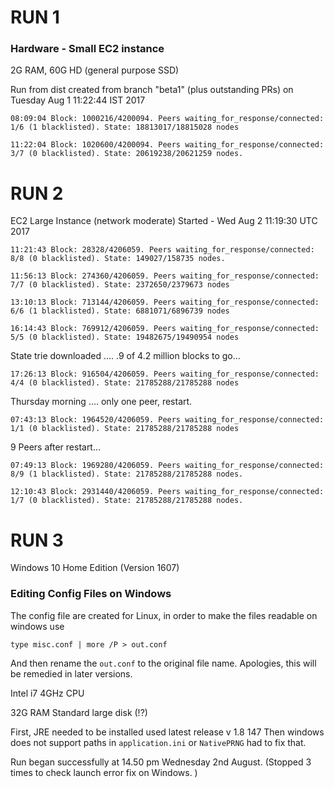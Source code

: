 # RUN 1
### Hardware - Small EC2 instance 

2G RAM, 60G HD (general purpose SSD)

Run from dist created from branch "beta1" (plus outstanding PRs) on Tuesday Aug 1 11:22:44 IST 2017

```
08:09:04 Block: 1000216/4200094. Peers waiting_for_response/connected: 1/6 (1 blacklisted). State: 18813017/18815028 nodes
```
```
11:22:04 Block: 1020600/4200094. Peers waiting_for_response/connected: 3/7 (0 blacklisted). State: 20619238/20621259 nodes.
```
# RUN 2

EC2 Large Instance (network moderate)
Started - Wed Aug  2 11:19:30 UTC 2017

```
11:21:43 Block: 28328/4206059. Peers waiting_for_response/connected: 8/8 (0 blacklisted). State: 149027/158735 nodes.
```
```
11:56:13 Block: 274360/4206059. Peers waiting_for_response/connected: 7/7 (0 blacklisted). State: 2372650/2379673 nodes
```
```
13:10:13 Block: 713144/4206059. Peers waiting_for_response/connected: 6/6 (1 blacklisted). State: 6881071/6896739 nodes
```
```
16:14:43 Block: 769912/4206059. Peers waiting_for_response/connected: 5/5 (0 blacklisted). State: 19482675/19490954 nodes
```
State trie downloaded .... .9 of 4.2 million blocks to go...
```
17:26:13 Block: 916504/4206059. Peers waiting_for_response/connected: 4/4 (0 blacklisted). State: 21785288/21785288 nodes
```
Thursday morning .... only one peer, restart.
```
07:43:13 Block: 1964520/4206059. Peers waiting_for_response/connected: 1/1 (0 blacklisted). State: 21785288/21785288 nodes
```
9 Peers after restart...
```
07:49:13 Block: 1969280/4206059. Peers waiting_for_response/connected: 8/9 (1 blacklisted). State: 21785288/21785288 nodes.
```
```
12:10:43 Block: 2931440/4206059. Peers waiting_for_response/connected: 1/7 (0 blacklisted). State: 21785288/21785288 nodes.
```
# RUN 3

Windows 10 Home Edition (Version 1607)

### Editing Config Files on Windows
The config file are created for Linux, in order to make the files readable on windows use
```
type misc.conf | more /P > out.conf
```
And then rename the `out.conf` to the original file name. Apologies, this will be remedied in later versions.

Intel i7 4GHz CPU

32G RAM
Standard large disk (!?)

First, JRE needed to be installed used latest release v 1.8 147
Then windows does not support paths in `application.ini` or `NativePRNG` had to fix that. 

Run began successfully at 14.50 pm Wednesday 2nd August.
(Stopped 3 times to check launch error fix on Windows. )